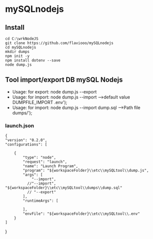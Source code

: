 # mySQLnodejs
## Install
    cd C:\wrkNodeJS
    git clone https://github.com/flaviooo/mySQLnodejs
    cd mySQLnodejs
    mkdir dumps
    npm init -y
    npm install dotenv --save 
    node dump.js 
## Tool import/export DB mySQL Nodejs

* Usage: for export: node dump.js --export
* Usage: for import: node dump.js --import  -->default value DUMPFILE_IMPORT .env');
* Usage: for import: node dump.js --import dump.sql -->Path file dumps/');

### launch.json

    {
    "version": "0.2.0",
    "configurations": [

        {
            "type": "node",
            "request": "launch",
            "name": "Launch Program",
            "program": "${workspaceFolder}\\etc\\mySQLtool\\dump.js",
            "args": [
                "--import",  
              //"--import", "${workspaceFolder}\\etc\\mySQLtool\\dumps\\dump.sql"
              // "--export"
            ],
            "runtimeArgs": [

            ],
            "envFile": "${workspaceFolder}\\etc\\mySQLtool\\.env"
        }
    ]
}
